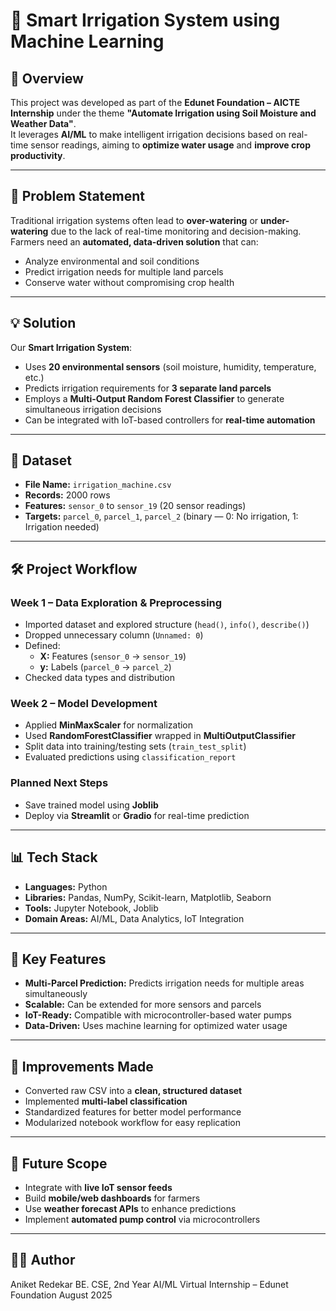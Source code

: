 # 🌱 Smart Irrigation System using Machine Learning

## 📌 Overview
This project was developed as part of the **Edunet Foundation – AICTE Internship** under the theme **"Automate Irrigation using Soil Moisture and Weather Data"**.  
It leverages **AI/ML** to make intelligent irrigation decisions based on real-time sensor readings, aiming to **optimize water usage** and **improve crop productivity**.

---

## 🎯 Problem Statement
Traditional irrigation systems often lead to **over-watering** or **under-watering** due to the lack of real-time monitoring and decision-making.  
Farmers need an **automated, data-driven solution** that can:
- Analyze environmental and soil conditions
- Predict irrigation needs for multiple land parcels
- Conserve water without compromising crop health

---

## 💡 Solution
Our **Smart Irrigation System**:
- Uses **20 environmental sensors** (soil moisture, humidity, temperature, etc.)
- Predicts irrigation requirements for **3 separate land parcels**
- Employs a **Multi-Output Random Forest Classifier** to generate simultaneous irrigation decisions
- Can be integrated with IoT-based controllers for **real-time automation**

---

## 📂 Dataset
- **File Name:** `irrigation_machine.csv`
- **Records:** 2000 rows
- **Features:** `sensor_0` to `sensor_19` (20 sensor readings)
- **Targets:** `parcel_0`, `parcel_1`, `parcel_2` (binary — 0: No irrigation, 1: Irrigation needed)

---

## 🛠️ Project Workflow

### **Week 1 – Data Exploration & Preprocessing**
- Imported dataset and explored structure (`head()`, `info()`, `describe()`)
- Dropped unnecessary column (`Unnamed: 0`)
- Defined:
  - **X:** Features (`sensor_0` → `sensor_19`)
  - **y:** Labels (`parcel_0` → `parcel_2`)
- Checked data types and distribution

### **Week 2 – Model Development**
- Applied **MinMaxScaler** for normalization
- Used **RandomForestClassifier** wrapped in **MultiOutputClassifier**
- Split data into training/testing sets (`train_test_split`)
- Evaluated predictions using `classification_report`

### **Planned Next Steps**
- Save trained model using **Joblib**
- Deploy via **Streamlit** or **Gradio** for real-time prediction

---

## 📊 Tech Stack
- **Languages:** Python  
- **Libraries:** Pandas, NumPy, Scikit-learn, Matplotlib, Seaborn  
- **Tools:** Jupyter Notebook, Joblib  
- **Domain Areas:** AI/ML, Data Analytics, IoT Integration

---

## 🚀 Key Features
- **Multi-Parcel Prediction:** Predicts irrigation needs for multiple areas simultaneously
- **Scalable:** Can be extended for more sensors and parcels
- **IoT-Ready:** Compatible with microcontroller-based water pumps
- **Data-Driven:** Uses machine learning for optimized water usage

---

## 🔧 Improvements Made
- Converted raw CSV into a **clean, structured dataset**
- Implemented **multi-label classification**
- Standardized features for better model performance
- Modularized notebook workflow for easy replication

---

## 📌 Future Scope
- Integrate with **live IoT sensor feeds**
- Build **mobile/web dashboards** for farmers
- Use **weather forecast APIs** to enhance predictions
- Implement **automated pump control** via microcontrollers

---

## 👨‍💻 Author

Aniket Redekar
BE. CSE, 2nd Year
AI/ML Virtual Internship – Edunet Foundation
August 2025

